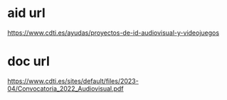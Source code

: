 # aid url
https://www.cdti.es/ayudas/proyectos-de-id-audiovisual-y-videojuegos

# doc url
https://www.cdti.es/sites/default/files/2023-04/Convocatoria_2022_Audiovisual.pdf